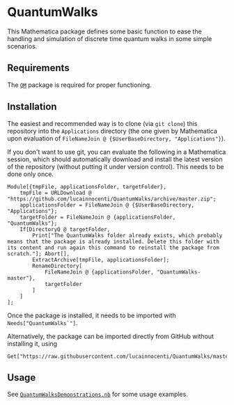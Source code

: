 # QuantumWalks
This Mathematica package defines some basic function to ease the handling and simulation of discrete time quantum walks in some simple scenarios.

## Requirements
The [`QM`](https://github.com/lucainnocenti/QM) package is required for proper functioning.

## Installation
The easiest and recommended way is to clone (via `git clone`) this repository into the `Applications` directory (the one given by Mathematica upon evaluation of `FileNameJoin @ {$UserBaseDirectory, "Applications"}`).

If you don't want to use git, you can evaluate the following in a Mathematica session, which should automatically download and install the latest version of the repository (without putting it under version control).
This needs to be done only once.

    Module[{tmpFile, applicationsFolder, targetFolder},
        tmpFile = URLDownload @ "https://github.com/lucainnocenti/QuantumWalks/archive/master.zip";
        applicationsFolder = FileNameJoin @ {$UserBaseDirectory, "Applications"};
        targetFolder = FileNameJoin @ {applicationsFolder, "QuantumWalks"};
        If[DirectoryQ @ targetFolder,
            Print["The QuantumWalks folder already exists, which probably means that the package is already installed. Delete this folder with its content and run again this command to reinstall the package from scratch."]; Abort[],
            ExtractArchive[tmpFile, applicationsFolder];
            RenameDirectory[
                FileNameJoin @ {applicationsFolder, "QuantumWalks-master"},
                targetFolder
            ]
        ]
    ];

Once the package is installed, it needs to be imported with ``Needs["QuantumWalks`"]``.

Alternatively, the package can be imported directly from GitHub without installing it, using

    Get["https://raw.githubusercontent.com/lucainnocenti/QuantumWalks/master/QuantumWalks.m"];


## Usage

See [`QuantumWalksDemonstrations.nb`](./QuantumWalksDemonstrations.nb) for some usage examples.
